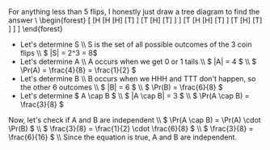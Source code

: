 For anything less than 5 flips, I honestly just draw a tree diagram to find the answer \\
\begin{forest}
[
[H
[H
[H]
[T]
]
[T
[H]
[T]
]
]
[T
[H
[H]
[T]
]
[T
[H]
[T]
]
]
]
\end{forest}
<ul>
<li> Let's determine S \\
S is the set of all possible outcomes of the 3 coin flips \\
$ |S| = 2^3 = 8$
	<li> Let's determine A \\
	      A occurs when we get 0 or 1 tails \\
	      $ |A| = 4 $ \\
	      $ \Pr(A) = \frac{4}{8} = \frac{1}{2} $
	<li> Let's determine B \\
	      B occurs when we HHH and TTT don't happen, so the other 6 outcomes \\
	      $ |B| = 6 $ \\
	      $ \Pr(B) = \frac{6}{8} $
	<li> Let's determine $ A \cap B $ \\
	      $ |A \cap B| = 3 $ \\
	      $ \Pr(A \cap B) = \frac{3}{8} $
</ul>
Now, let's check if A and B are independent \\
$ \Pr(A \cap B) = \Pr(A) \cdot \Pr(B) $ \\
$ \frac{3}{8} = \frac{1}{2} \cdot \frac{6}{8} $ \\
$ \frac{3}{8} = \frac{6}{16} $ \\
Since the equation is true, A and B are independent.
